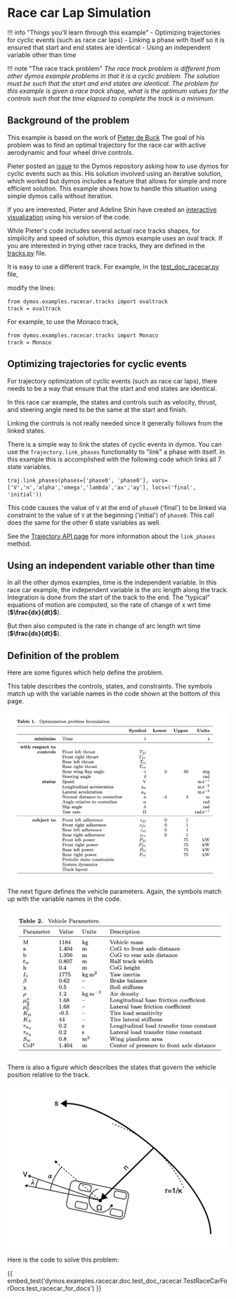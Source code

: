 # Race car Lap Simulation

!!! info "Things you'll learn through this example"
    - Optimizing trajectories for cyclic events (such as race car laps)
        - Linking a phase with itself so it is ensured that start and end states are identical
    - Using an independent variable other than time

!!! note "The race track problem"
    _The race track problem is different from other dymos example problems in that it is a cyclic problem. 
    The solution must be such that the start and end states are identical. The problem for this example 
    is given a race track shape, what is the optimum values for the controls such that the time elapsed to complete
    the track is a minimum._

## Background of the problem

This example is based on the work of [Pieter de Buck](http://www.formulae.one/contact)
The goal of his problem was to find an optimal trajectory for the race car with active aerodynamic and 
four wheel drive controls.

Pieter posted an [issue](https://github.com/OpenMDAO/dymos/issues/369) to the Dymos repository asking
how to use dymos for cyclic events such as this. His solution involved using an iterative solution, which worked but
dymos includes a feature that allows for simple and more efficient solution. 
This example shows how to handle this situation using simple dymos calls without iteration.

If you are interested, Pieter and Adeline Shin have created an 
[interactive visualization](http://www.formulae.one/lapsimulation) using his version of the code.

While Pieter's code includes several actual race tracks shapes, for simplicity and speed of solution, this dymos
example uses an oval track. If you
are interested in trying other race tracks, they are defined in the
[tracks.py](https://github.com/OpenMDAO/dymos/tree/master/dymos/examples/racecar/tracks.py) file. 

It is easy to use a different track. For example, in the 
[test_doc_racecar.py](https://github.com/OpenMDAO/dymos/examples/racecar/doc/test_doc_racecar.py)
file, 

modify the lines:

``` {.sourceCode .python}
from dymos.examples.racecar.tracks import ovaltrack
track = ovaltrack
```

For example, to use the Monaco track, 

``` {.sourceCode .python}
from dymos.examples.racecar.tracks import Monaco
track = Monaco
```

## Optimizing trajectories for cyclic events

For trajectory optimization of cyclic events (such as race car laps), there needs to be
a way that ensure that the start and end states are identical.

In this race car example, the states and controls such as velocity, thrust, and steering angle need
to be the same at the start and finish. 

Linking the controls is not really needed since it generally follows from the linked states.

There is a simple way to link the states of cyclic events in dymos. 
You can use the `Trajectory.link_phases` functionality to "link" a 
phase with itself. In this example this is accomplished with the following code which links all 7 state
variables.

``` {.sourceCode .python}
traj.link_phases(phases=['phase0', 'phase0'], vars=['V','n','alpha','omega','lambda','ax','ay'], locs=('final', 'initial'))
```

This code causes the value of `V` at the end of `phase0` ('final') to be linked via constraint 
to the value of `V` at the beginning ('initial') of `phase0`. 
This call does the same for the other 6 state variables as well.

See the [Trajectory API page](https://openmdao.github.io/dymos/api/trajectory_api.html)
for more information about the `link_phases` method.

## Using an independent variable other than time

In all the other dymos examples, time is the independent variable. 
In this race car example, the independent variable is the arc length along the track.  
Integration is done from the start of the track to the end.
The “typical” equations of motion are computed, so the rate of change of x wrt time (**$\frac{dx}{dt}$**).

But then also computed is the rate in change of arc length wrt time (**$\frac{ds}{dt}$**).

## Definition of the problem

Here are some figures which help define the problem. 

This table describes the controls, states, and constraints. The symbols match up with the
variable names in the code shown at the bottom of this page. 

![Optimization Problem Formulation: states, controls, and vehicle parameters](optimization_problem_formulation.png)

The next figure defines the vehicle parameters. Again, the symbols match up with the
variable names in the code.

![Vehicle Parameters](vehicle_parameters.png)

There is also a figure which describes the states that govern the vehicle position 
relative to the track.

![Vehicle Position States](vehicle_position_states.png)

Here is the code to solve this problem:

{{ embed_test('dymos.examples.racecar.doc.test_doc_racecar.TestRaceCarForDocs.test_racecar_for_docs') }}

